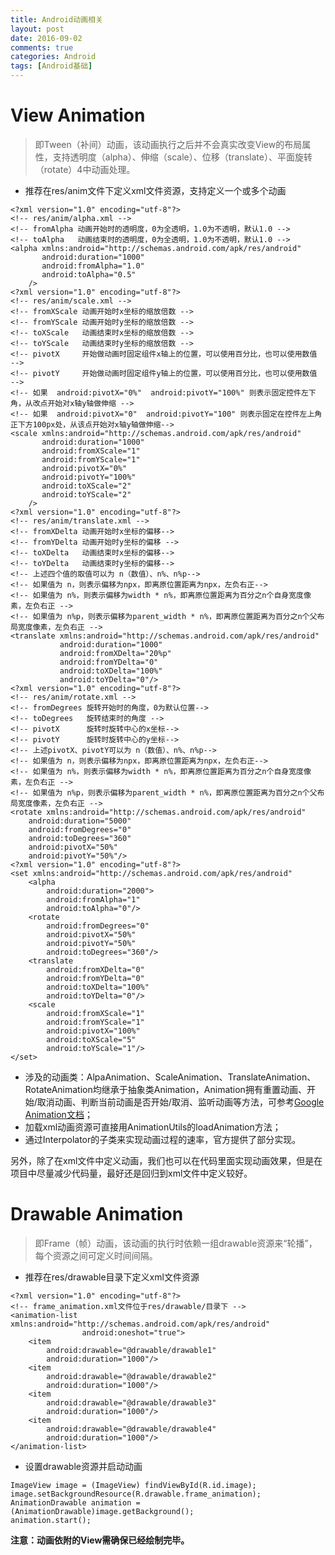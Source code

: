 ```yaml
---
title: Android动画相关
layout: post
date: 2016-09-02
comments: true
categories: Android
tags: [Android基础]
---
```

<!--more-->
# View Animation

>即Tween（补间）动画，该动画执行之后并不会真实改变View的布局属性，支持透明度（alpha）、伸缩（scale）、位移（translate）、平面旋转（rotate）4中动画处理。

* 推荐在res/anim文件下定义xml文件资源，支持定义一个或多个动画
```
<?xml version="1.0" encoding="utf-8"?>
<!-- res/anim/alpha.xml -->
<!-- fromAlpha 动画开始时的透明度，0为全透明，1.0为不透明，默认1.0 -->
<!-- toAlpha   动画结束时的透明度，0为全透明，1.0为不透明，默认1.0 -->
<alpha xmlns:android="http://schemas.android.com/apk/res/android"
       android:duration="1000"
       android:fromAlpha="1.0"
       android:toAlpha="0.5"
    />
<?xml version="1.0" encoding="utf-8"?> 
<!-- res/anim/scale.xml -->
<!-- fromXScale 动画开始时x坐标的缩放倍数 -->
<!-- fromYScale 动画开始时y坐标的缩放倍数 -->
<!-- toXScale   动画结束时x坐标的缩放倍数 -->
<!-- toYScale   动画结束时y坐标的缩放倍数 -->
<!-- pivotX     开始做动画时固定组件x轴上的位置，可以使用百分比，也可以使用数值 -->
<!-- pivotY     开始做动画时固定组件y轴上的位置，可以使用百分比，也可以使用数值 -->
<!-- 如果  android:pivotX="0%"  android:pivotY="100%" 则表示固定控件左下角，从改点开始对x轴y轴做伸缩 -->
<!-- 如果  android:pivotX="0"  android:pivotY="100" 则表示固定在控件左上角正下方100px处，从该点开始对x轴y轴做伸缩-->
<scale xmlns:android="http://schemas.android.com/apk/res/android"
       android:duration="1000"
       android:fromXScale="1"
       android:fromYScale="1"
       android:pivotX="0%"
       android:pivotY="100%"
       android:toXScale="2"
       android:toYScale="2"
    />
<?xml version="1.0" encoding="utf-8"?>
<!-- res/anim/translate.xml -->
<!-- fromXDelta 动画开始时x坐标的偏移-->
<!-- fromYDelta 动画开始时y坐标的偏移 -->
<!-- toXDelta   动画结束时x坐标的偏移-->
<!-- toYDelta   动画结束时y坐标的偏移-->
<!-- 上述四个值的取值可以为 n（数值）、n%、n%p-->
<!-- 如果值为 n，则表示偏移为npx，即离原位置距离为npx，左负右正-->
<!-- 如果值为 n%，则表示偏移为width * n%，即离原位置距离为百分之n个自身宽度像素，左负右正 -->
<!-- 如果值为 n%p，则表示偏移为parent_width * n%，即离原位置距离为百分之n个父布局宽度像素，左负右正 -->
<translate xmlns:android="http://schemas.android.com/apk/res/android"
           android:duration="1000"
           android:fromXDelta="20%p"
           android:fromYDelta="0"
           android:toXDelta="100%"
           android:toYDelta="0"/>
<?xml version="1.0" encoding="utf-8"?>
<!-- res/anim/rotate.xml -->
<!-- fromDegrees 旋转开始时的角度，0为默认位置-->
<!-- toDegrees   旋转结束时的角度 -->
<!-- pivotX      旋转时旋转中心的x坐标-->
<!-- pivotY      旋转时旋转中心的y坐标-->
<!-- 上述pivotX、pivotY可以为 n（数值）、n%、n%p-->
<!-- 如果值为 n，则表示偏移为npx，即离原位置距离为npx，左负右正-->
<!-- 如果值为 n%，则表示偏移为width * n%，即离原位置距离为百分之n个自身宽度像素，左负右正 -->
<!-- 如果值为 n%p，则表示偏移为parent_width * n%，即离原位置距离为百分之n个父布局宽度像素，左负右正 -->
<rotate xmlns:android="http://schemas.android.com/apk/res/android"
    android:duration="5000"
    android:fromDegrees="0"
    android:toDegrees="360"
    android:pivotX="50%"
    android:pivotY="50%"/>
<?xml version="1.0" encoding="utf-8"?> 
<set xmlns:android="http://schemas.android.com/apk/res/android" 
    <alpha 
        android:duration="2000"> 
        android:fromAlpha="1" 
        android:toAlpha="0"/> 
    <rotate 
        android:fromDegrees="0" 
        android:pivotX="50%" 
        android:pivotY="50%" 
        android:toDegrees="360"/> 
    <translate 
        android:fromXDelta="0" 
        android:fromYDelta="0" 
        android:toXDelta="100%" 
        android:toYDelta="0"/> 
    <scale 
        android:fromXScale="1" 
        android:fromYScale="1" 
        android:pivotX="100%" 
        android:toXScale="5" 
        android:toYScale="1"/> 
</set>
```
* 涉及的动画类：AlpaAnimation、ScaleAnimation、TranslateAnimation、RotateAnimation均继承于抽象类Animation，Animation拥有重置动画、开始/取消动画、判断当前动画是否开始/取消、监听动画等方法，可参考[Google Animation文档](https://developer.android.com/reference/android/animation/Animator.html)；
* 加载xml动画资源可直接用AnimationUtils的loadAnimation方法；
* 通过Interpolator的子类来实现动画过程的速率，官方提供了部分实现。

另外，除了在xml文件中定义动画，我们也可以在代码里面实现动画效果，但是在项目中尽量减少代码量，最好还是回归到xml文件中定义较好。
# Drawable Animation

>即Frame（帧）动画，该动画的执行时依赖一组drawable资源来“轮播”，每个资源之间可定义时间间隔。

* 推荐在res/drawable目录下定义xml文件资源
```
<?xml version="1.0" encoding="utf-8"?>
<!-- frame_animation.xml文件位于res/drawable/目录下 -->
<animation-list xmlns:android="http://schemas.android.com/apk/res/android"
                android:oneshot="true">
    <item
        android:drawable="@drawable/drawable1"
        android:duration="1000"/>
    <item
        android:drawable="@drawable/drawable2"
        android:duration="1000"/>
    <item
        android:drawable="@drawable/drawable3"
        android:duration="1000"/>
    <item
        android:drawable="@drawable/drawable4"
        android:duration="1000"/>
</animation-list>
```
* 设置drawable资源并启动动画
```
ImageView image = (ImageView) findViewById(R.id.image);
image.setBackgroundResource(R.drawable.frame_animation);
AnimationDrawable animation = (AnimationDrawable)image.getBackground();
animation.start();
```
**注意：动画依附的View需确保已经绘制完毕。**